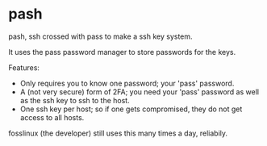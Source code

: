 # pash

pash, ssh crossed with pass to make a ssh key system.

It uses the pass password manager to store passwords for the keys.

Features:
  - Only requires you to know one password; your 'pass' password.
  - A (not very secure) form of 2FA; you need your 'pass' password as well as the ssh key to ssh to the host.
  - One ssh key per host; so if one gets compromised, they do not get access to all hosts.

fosslinux (the developer) still uses this many times a day, reliabily.
